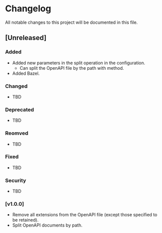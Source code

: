 # Changelog

All notable changes to this project will be documented in this file.

## [Unreleased]

### Added

- Added new parameters in the split operation in the configuration.
  - Can split the OpenAPI file by the path with method.
- Added Bazel.

### Changed
- TBD

### Deprecated
- TBD

### Reomved
- TBD

### Fixed
- TBD

### Security
- TBD

### [v1.0.0]

- Remove all extensions from the OpenAPI file (except those specified to be retained).
- Split OpenAPI documents by path.

